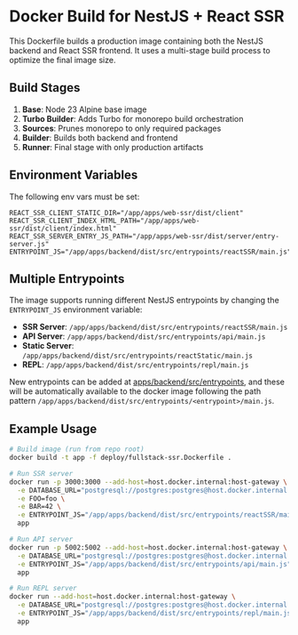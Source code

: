 # Docker Build for NestJS + React SSR

This Dockerfile builds a production image containing both the NestJS backend and React SSR frontend. It uses a multi-stage build process to optimize the final image size.

## Build Stages

1. **Base**: Node 23 Alpine base image
2. **Turbo Builder**: Adds Turbo for monorepo build orchestration
3. **Sources**: Prunes monorepo to only required packages
4. **Builder**: Builds both backend and frontend
5. **Runner**: Final stage with only production artifacts

## Environment Variables

The following env vars must be set:

```env
REACT_SSR_CLIENT_STATIC_DIR="/app/apps/web-ssr/dist/client"
REACT_SSR_CLIENT_INDEX_HTML_PATH="/app/apps/web-ssr/dist/client/index.html" 
REACT_SSR_SERVER_ENTRY_JS_PATH="/app/apps/web-ssr/dist/server/entry-server.js"
ENTRYPOINT_JS="/app/apps/backend/dist/src/entrypoints/reactSSR/main.js"
```

## Multiple Entrypoints

The image supports running different NestJS entrypoints by changing the `ENTRYPOINT_JS` environment variable:

- **SSR Server**: `/app/apps/backend/dist/src/entrypoints/reactSSR/main.js`
- **API Server**: `/app/apps/backend/dist/src/entrypoints/api/main.js`
- **Static Server**: `/app/apps/backend/dist/src/entrypoints/reactStatic/main.js`
- **REPL**: `/app/apps/backend/dist/src/entrypoints/repl/main.js`

New entrypoints can be added at [apps/backend/src/entrypoints](../apps/backend/src/entrypoints), and these will be automatically available to the docker image following the path pattern `/app/apps/backend/dist/src/entrypoints/<entrypoint>/main.js`.

## Example Usage

```bash
# Build image (run from repo root)
docker build -t app -f deploy/fullstack-ssr.Dockerfile .

# Run SSR server
docker run -p 3000:3000 --add-host=host.docker.internal:host-gateway \
  -e DATABASE_URL="postgresql://postgres:postgres@host.docker.internal:5432/postgres" \
  -e FOO=foo \
  -e BAR=42 \
  -e ENTRYPOINT_JS="/app/apps/backend/dist/src/entrypoints/reactSSR/main.js" \
  app

# Run API server
docker run -p 5002:5002 --add-host=host.docker.internal:host-gateway \
  -e DATABASE_URL="postgresql://postgres:postgres@host.docker.internal:5432/postgres" \
  -e ENTRYPOINT_JS="/app/apps/backend/dist/src/entrypoints/api/main.js" \
  app

# Run REPL server
docker run --add-host=host.docker.internal:host-gateway \
  -e DATABASE_URL="postgresql://postgres:postgres@host.docker.internal:5432/postgres" \
  -e ENTRYPOINT_JS="/app/apps/backend/dist/src/entrypoints/repl/main.js" \
  app
```

